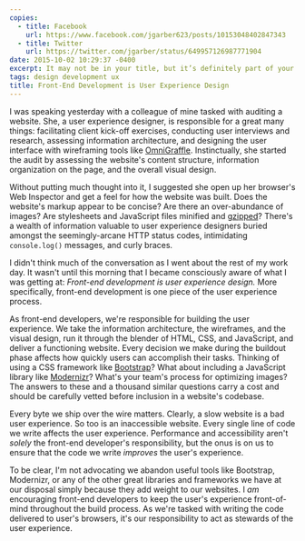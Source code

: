```yaml
---
copies:
  - title: Facebook
    url: https://www.facebook.com/jgarber623/posts/10153048402847343
  - title: Twitter
    url: https://twitter.com/jgarber/status/649957126987771904
date: 2015-10-02 10:29:37 -0400
excerpt: It may not be in your title, but it’s definitely part of your job.
tags: design development ux
title: Front-End Development is User Experience Design
---
```


I was speaking yesterday with a colleague of mine tasked with auditing a website. She, a user experience designer, is responsible for a great many things: facilitating client kick-off exercises, conducting user interviews and research, assessing information architecture, and designing the user interface with wireframing tools like [OmniGraffle](https://www.omnigroup.com/omnigraffle/). Instinctually, she started the audit by assessing the website's content structure, information organization on the page, and the overall visual design.

Without putting much thought into it, I suggested she open up her browser's Web Inspector and get a feel for how the website was built. Does the website's markup appear to be concise? Are there an over-abundance of images? Are stylesheets and JavaScript files minified and [gzipped](https://en.wikipedia.org/wiki/Gzip)? There's a wealth of information valuable to user experience designers buried amongst the seemingly-arcane HTTP status codes, intimidating `console.log()` messages, and curly braces.

I didn't think much of the conversation as I went about the rest of my work day. It wasn't until this morning that I became consciously aware of what I was getting at: _Front-end development is user experience design._ More specifically, front-end development is one piece of the user experience process.

As front-end developers, we're responsible for building the user experience. We take the information architecture, the wireframes, and the visual design, run it through the blender of HTML, CSS, and JavaScript, and deliver a functioning website. Every decision we make during the buildout phase affects how quickly users can accomplish their tasks. Thinking of using a CSS framework like [Bootstrap](http://getbootstrap.com/)? What about including a JavaScript library like [Modernizr](https://modernizr.com/)? What's your team's process for optimizing images? The answers to these and a thousand similar questions carry a cost and should be carefully vetted before inclusion in a website's codebase.

Every byte we ship over the wire matters. Clearly, a slow website is a bad user experience. So too is an inaccessible website. Every single line of code we write affects the user experience. Performance and accessibility aren't _solely_ the front-end developer's responsibility, but the onus is on us to ensure that the code we write _improves_ the user's experience.

To be clear, I'm not advocating we abandon useful tools like Bootstrap, Modernizr, or any of the other great libraries and frameworks we have at our disposal simply because they add weight to our websites. I _am_ encouraging front-end developers to keep the user's experience front-of-mind throughout the build process. As we're tasked with writing the code delivered to user's browsers, it's our responsibility to act as stewards of the user experience.